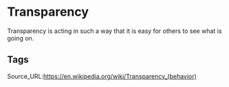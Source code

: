 # Transparency
Transparency is acting in such a way that it is easy for others to see what is going on.
## Tags
Source_URL:https://en.wikipedia.org/wiki/Transparency_(behavior)
